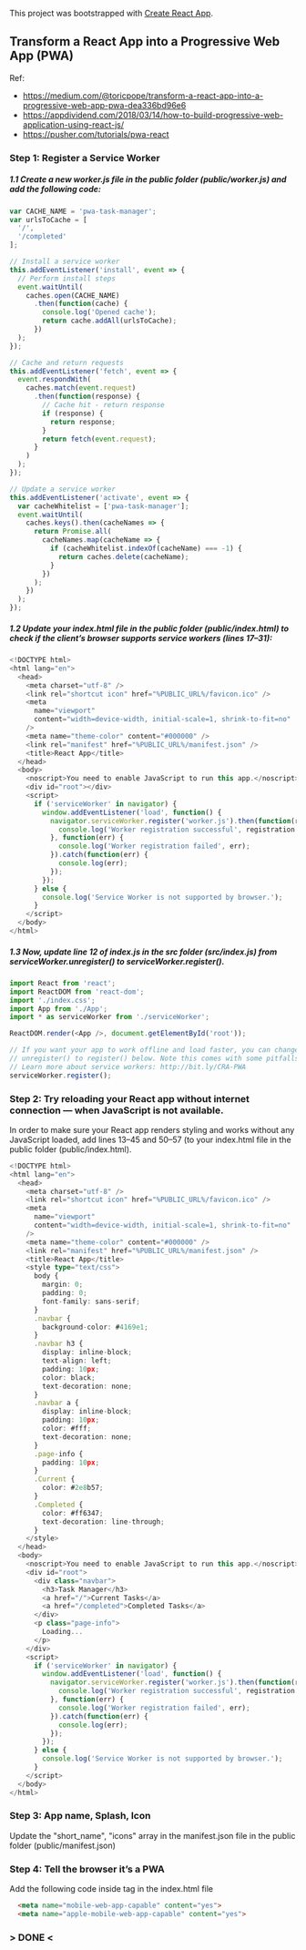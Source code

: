 This project was bootstrapped with [Create React App](https://github.com/facebook/create-react-app).

## Transform a React App into a Progressive Web App (PWA)
Ref: 
- https://medium.com/@toricpope/transform-a-react-app-into-a-progressive-web-app-pwa-dea336bd96e6
- https://appdividend.com/2018/03/14/how-to-build-progressive-web-application-using-react-js/
- https://pusher.com/tutorials/pwa-react

### Step 1: Register a Service Worker
##### 1.1 Create a new worker.js file in the public folder (public/worker.js) and add the following code:
```typescript
var CACHE_NAME = 'pwa-task-manager';
var urlsToCache = [
  '/',
  '/completed'
];

// Install a service worker
this.addEventListener('install', event => {
  // Perform install steps
  event.waitUntil(
    caches.open(CACHE_NAME)
      .then(function(cache) {
        console.log('Opened cache');
        return cache.addAll(urlsToCache);
      })
  );
});

// Cache and return requests
this.addEventListener('fetch', event => {
  event.respondWith(
    caches.match(event.request)
      .then(function(response) {
        // Cache hit - return response
        if (response) {
          return response;
        }
        return fetch(event.request);
      }
    )
  );
});

// Update a service worker
this.addEventListener('activate', event => {
  var cacheWhitelist = ['pwa-task-manager'];
  event.waitUntil(
    caches.keys().then(cacheNames => {
      return Promise.all(
        cacheNames.map(cacheName => {
          if (cacheWhitelist.indexOf(cacheName) === -1) {
            return caches.delete(cacheName);
          }
        })
      );
    })
  );
});
```
##### 1.2 Update your index.html file in the public folder (public/index.html) to check if the client’s browser supports service workers (lines 17–31):
```typescript
<!DOCTYPE html>
<html lang="en">
  <head>
    <meta charset="utf-8" />
    <link rel="shortcut icon" href="%PUBLIC_URL%/favicon.ico" />
    <meta
      name="viewport"
      content="width=device-width, initial-scale=1, shrink-to-fit=no"
    />
    <meta name="theme-color" content="#000000" />
    <link rel="manifest" href="%PUBLIC_URL%/manifest.json" />
    <title>React App</title>
  </head>
  <body>
    <noscript>You need to enable JavaScript to run this app.</noscript>
    <div id="root"></div>
    <script>
      if ('serviceWorker' in navigator) {
        window.addEventListener('load', function() {
          navigator.serviceWorker.register('worker.js').then(function(registration) {
            console.log('Worker registration successful', registration.scope);
          }, function(err) {
            console.log('Worker registration failed', err);
          }).catch(function(err) {
            console.log(err);
          });
        });
      } else {
        console.log('Service Worker is not supported by browser.');
      }
    </script>
  </body>
</html>
```
##### 1.3 Now, update line 12 of index.js in the src folder (src/index.js) from serviceWorker.unregister() to serviceWorker.register().

```typescript
import React from 'react';
import ReactDOM from 'react-dom';
import './index.css';
import App from './App';
import * as serviceWorker from './serviceWorker';

ReactDOM.render(<App />, document.getElementById('root'));

// If you want your app to work offline and load faster, you can change
// unregister() to register() below. Note this comes with some pitfalls.
// Learn more about service workers: http://bit.ly/CRA-PWA
serviceWorker.register();
```
### Step 2: Try reloading your React app without internet connection — when JavaScript is not available.
In order to make sure your React app renders styling and works without any JavaScript loaded, add lines 13–45 and 50–57 (to your index.html file in the public folder (public/index.html).
```typescript
<!DOCTYPE html>
<html lang="en">
  <head>
    <meta charset="utf-8" />
    <link rel="shortcut icon" href="%PUBLIC_URL%/favicon.ico" />
    <meta
      name="viewport"
      content="width=device-width, initial-scale=1, shrink-to-fit=no"
    />
    <meta name="theme-color" content="#000000" />
    <link rel="manifest" href="%PUBLIC_URL%/manifest.json" />
    <title>React App</title>
    <style type="text/css">
      body {
        margin: 0;
        padding: 0;
        font-family: sans-serif;
      }
      .navbar {
        background-color: #4169e1;
      }
      .navbar h3 {
        display: inline-block;
        text-align: left;
        padding: 10px;
        color: black;
        text-decoration: none;
      }
      .navbar a {
        display: inline-block;
        padding: 10px;
        color: #fff;
        text-decoration: none;
      }
      .page-info {
        padding: 10px;
      }
      .Current {
        color: #2e8b57;
      }
      .Completed {
        color: #ff6347;
        text-decoration: line-through;
      }
    </style>
  </head>
  <body>
    <noscript>You need to enable JavaScript to run this app.</noscript>
    <div id="root">
      <div class="navbar">
        <h3>Task Manager</h3>
        <a href="/">Current Tasks</a>
        <a href="/completed">Completed Tasks</a>
      </div>
      <p class="page-info">
        Loading...
      </p>
    </div>
    <script>
      if ('serviceWorker' in navigator) {
        window.addEventListener('load', function() {
          navigator.serviceWorker.register('worker.js').then(function(registration) {
            console.log('Worker registration successful', registration.scope);
          }, function(err) {
            console.log('Worker registration failed', err);
          }).catch(function(err) {
            console.log(err);
          });
        });
      } else {
        console.log('Service Worker is not supported by browser.');
      }
    </script>
  </body>
</html>
```
### Step 3: App name, Splash, Icon
Update the "short_name", "icons" array in the manifest.json file in the public folder (public/manifest.json)

### Step 4: Tell the browser it’s a PWA
Add the following code inside <head> tag in the index.html file
```html
  <meta name="mobile-web-app-capable" content="yes">
  <meta name="apple-mobile-web-app-capable" content="yes">
```

### > DONE <
